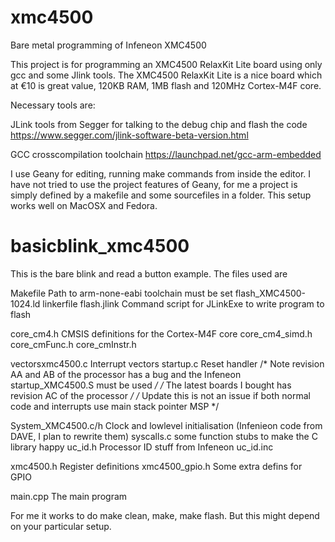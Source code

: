 # xmc4500
Bare metal programming of Infeneon XMC4500

This project is for programming an XMC4500 RelaxKit Lite board
using only gcc and some Jlink tools. The XMC4500 RelaxKit Lite
is a nice board which at €10 is great value, 120KB RAM, 1MB flash 
and 120MHz Cortex-M4F core.

Necessary tools are:
 
JLink tools from Segger for talking to the debug chip and flash the code
https://www.segger.com/jlink-software-beta-version.html

GCC crosscompilation toolchain
https://launchpad.net/gcc-arm-embedded

I use Geany for editing, running make commands from inside the editor. I have not tried to use the project features of Geany, for me a project is simply defined by a makefile and some sourcefiles in a folder. This setup works well on MacOSX and Fedora. 

basicblink_xmc4500
==================
This is the bare blink and read a button example. The files used are

Makefile					Path to arm-none-eabi toolchain must be set
flash_XMC4500-1024.ld		linkerfile
flash.jlink					Command script for JLinkExe to write program to flash

core_cm4.h					CMSIS definitions for the Cortex-M4F core
core_cm4_simd.h
core_cmFunc.h
core_cmInstr.h

vectorsxmc4500.c			Interrupt vectors
startup.c					Reset handler
/* Note revision AA and AB of the processor has a bug and the Infeneon startup_XMC4500.S must be used */
/* The latest boards I bought has revision AC of the processor */
/* Update this is not an issue if both normal code and interrupts use main stack pointer MSP */

System_XMC4500.c/h			Clock and lowlevel initialisation (Infenieon code from DAVE, I plan to rewrite them)
syscalls.c					some function stubs to make the C library happy
uc_id.h						Processor ID stuff from Infeneon
uc_id.inc

xmc4500.h					Register definitions
xmc4500_gpio.h				Some extra defins for GPIO

main.cpp					The main program

For me it works to do make clean, make, make flash. But this might depend on your particular setup.
